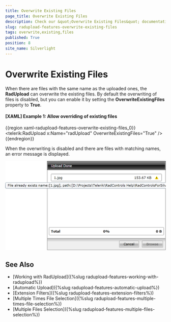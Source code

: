 ```yaml
---
title: Overwrite Existing Files
page_title: Overwrite Existing Files
description: Check our &quot;Overwrite Existing Files&quot; documentation article for the RadUpload WPF control.
slug: radupload-features-overwrite-existing-files
tags: overwrite,existing,files
published: True
position: 8
site_name: Silverlight
---
```


# Overwrite Existing Files

When there are files with the same name as the uploaded ones, the __RadUpload__ can overwrite the existing files. By default the overwriting of files is disabled, but you can enable it by setting the __OverwriteExistingFiles__ property to __True__.

#### __[XAML] Example 1: Allow overriding of existing files__  
{{region xaml-radupload-features-overwrite-existing-files_0}}
	<telerik:RadUpload x:Name="radUpload"
	                   OverwriteExistingFiles="True" />
{{endregion}}

When the overwriting is disabled and there are files with matching names, an error message is displayed.

![](images/RadUpload_Features_Overwriting_Existing_Files_01.png)

## See Also  
 * [Working with RadUpload]({%slug radupload-features-working-with-radupload%})
 * [Automatic Upload]({%slug radupload-features-automatic-upload%})
 * [Extension Filters]({%slug radupload-features-extension-filters%})
 * [Multiple Times File Selection]({%slug radupload-features-multiple-times-file-selection%})
 * [Multiple Files Selection]({%slug radupload-features-multiple-files-selection%})
 